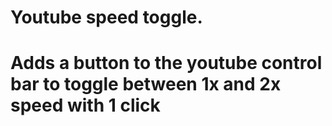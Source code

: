 # Youtube speed toggle.
# Adds a button to the youtube control bar to toggle between 1x and 2x speed with 1 click
